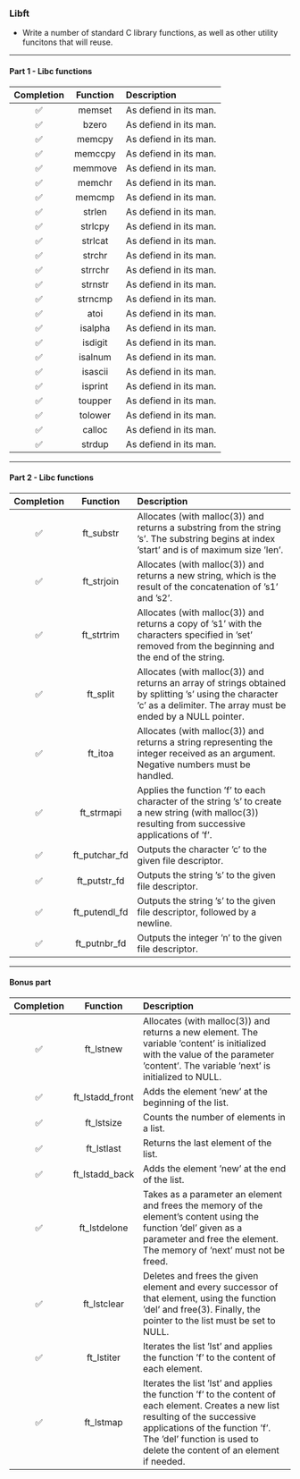 ### Libft

 - Write a number of standard C library functions, as well as other utility funcitons that will reuse.
-----
#### Part 1 - Libc functions

| Completion | Function |Description|
|:---:|:--------:|:----------- |
 | ✅ | memset | As defiend in its man. |
 | ✅ | bzero | As defiend in its man. |
 | ✅ | memcpy | As defiend in its man. |
 | ✅ | memccpy | As defiend in its man. |
 | ✅ | memmove | As defiend in its man. |
 | ✅ | memchr | As defiend in its man. |
 | ✅ | memcmp | As defiend in its man. |
 | ✅ | strlen | As defiend in its man. |
 | ✅ | strlcpy | As defiend in its man. |
 | ✅ | strlcat | As defiend in its man. |
 | ✅ | strchr | As defiend in its man. |
 | ✅ | strrchr | As defiend in its man. |
 | ✅ | strnstr | As defiend in its man. |
 | ✅ | strncmp | As defiend in its man. |
 | ✅ | atoi | As defiend in its man. |
 | ✅ | isalpha | As defiend in its man. |
 | ✅ | isdigit | As defiend in its man. |
 | ✅ | isalnum | As defiend in its man. |
 | ✅ | isascii | As defiend in its man. |
 | ✅ | isprint | As defiend in its man. |
 | ✅ | toupper | As defiend in its man. |
 | ✅ | tolower | As defiend in its man. |
 | ✅ | calloc | As defiend in its man. |
 | ✅ | strdup | As defiend in its man. |
  
----
#### Part 2 - Libc functions


|  Completion   | Function | Description |
| :---: | :--------: | :----------- |
| ✅ | ft_substr | Allocates (with malloc(3)) and returns a substring from the string ’s’. The substring begins at index ’start’ and is of maximum size ’len’. |
| ✅ | ft_strjoin | Allocates (with malloc(3)) and returns a new string, which is the result of the concatenation of ’s1’ and ’s2’. |
| ✅ | ft_strtrim | Allocates (with malloc(3)) and returns a copy of ’s1’ with the characters specified in ’set’ removed from the beginning and the end of the string. |
| ✅ | ft_split | Allocates (with malloc(3)) and returns an array of strings obtained by splitting ’s’ using the character ’c’ as a delimiter. The array must be ended by a NULL pointer. |
| ✅ | ft_itoa | Allocates (with malloc(3)) and returns a string representing the integer received as an argument. Negative numbers must be handled. | 
| ✅ | ft_strmapi | Applies the function ’f’ to each character of the string ’s’ to create a new string (with malloc(3)) resulting from successive applications of ’f’. |
| ✅ | ft_putchar_fd | Outputs the character ’c’ to the given file descriptor. |
| ✅ | ft_putstr_fd | Outputs the string ’s’ to the given file descriptor. |
| ✅ | ft_putendl_fd | Outputs the string ’s’ to the given file descriptor, followed by a newline. |
| ✅ | ft_putnbr_fd | Outputs the integer ’n’ to the given file descriptor. |


----
#### Bonus part

|  Completion  | Function | Description |
| :---: | :--------: | :----------- |
| ✅ | ft_lstnew | Allocates (with malloc(3)) and returns a new element. The variable ’content’ is initialized with the value of the parameter ’content’. The variable ’next’ is initialized to NULL.|
| ✅ | ft_lstadd_front | Adds the element ’new’ at the beginning of the list. |
| ✅ | ft_lstsize | Counts the number of elements in a list. |
| ✅ | ft_lstlast | Returns the last element of the list. |
| ✅ | ft_lstadd_back | Adds the element ’new’ at the end of the list. |
| ✅ | ft_lstdelone | Takes as a parameter an element and frees the memory of the element’s content using the function ’del’ given as a parameter and free the element. The memory of ’next’ must not be freed. |
| ✅ | ft_lstclear | Deletes and frees the given element and every successor of that element, using the function ’del’ and free(3). Finally, the pointer to the list must be set to NULL. |
| ✅ | ft_lstiter | Iterates the list ’lst’ and applies the function ’f’ to the content of each element. |
| ✅ | ft_lstmap | Iterates the list ’lst’ and applies the function ’f’ to the content of each element. Creates a new list resulting of the successive applications of the function ’f’. The ’del’ function is used to delete the content of an element if needed. |
